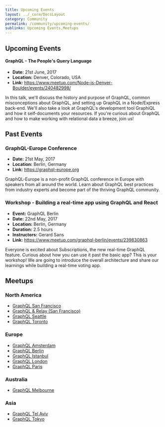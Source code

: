 ```yaml
---
title: Upcoming Events
layout: ../_core/DocsLayout
category: Community
permalink: /community/upcoming-events/
sublinks: Upcoming Events,Meetups
---
```


## Upcoming Events

#### GraphQL - The People's Query Language 

- **Date:** 21st June, 2017
- **Location:** Denver, Colorado, USA
- **Link:** https://www.meetup.com/Node-js-Denver-Boulder/events/240482998/

In this talk, we'll discuss the history and purpose of GraphQL, common misconceptions about GraphQL, and setting up GraphQL in a Node/Express back-end. We'll also take a look at GraphQL's development tool GraphiQL and how it self-documents your resources. If you're curious about GraphQL and how to make working with relational data a breeze, join us! 

## Past Events

### GraphQL-Europe Conference

- **Date:** 21st May, 2017
- **Location:** Berlin, Germany
- **Link:** https://graphql-europe.org

GraphQL-Europe is a non-profit GraphQL conference in Europe with speakers from all around the world. Learn about GraphQL best practices from industry experts and become part of the thriving GraphQL community.

### Workshop - Building a real-time app using GraphQL and React

- **Event:** GraphQL Berlin
- **Date:** 22nd May, 2017
- **Location:** Berlin, Germany
- **Duration:** 2.5 hours
- **Instructors:** Gerard Sans
- **Link:** https://www.meetup.com/graphql-berlin/events/239830863

Everyone is excited about Subscriptions, the new real-time GraphQL feature. Curious about how you can use it past the basic app? This is your workshop! We are going to introduce the overall architecture and share our learnings while building a real-time voting app. 

## Meetups

### North America

- [GraphQL San Francisco](http://www.meetup.com/GraphQL-SF/)
- [GraphQL & Relay (San Francisco)](http://www.meetup.com/graphql/)
- [GraphQL Seattle](https://www.meetup.com/Seattle-GraphQL-Meetup/)
- [GraphQL Toronto](https://www.meetup.com/GraphQL-Toronto/)

### Europe

- [GraphQL Amsterdam](https://www.meetup.com/Amsterdam-GraphQL-Meetup/)
- [GraphQL Berlin](https://www.meetup.com/graphql-berlin/)
- [GraphQL Istanbul](https://www.meetup.com/GraphQL-Istanbul/)
- [GraphQL London](https://www.meetup.com/GraphQL-London)
- [GraphQL Paris](https://www.meetup.com/GraphQL-Paris/)

### Australia

- [GraphQL Melbourne](http://graphql.melbourne/)

### Asia

- [GraphQL Tel Aviv](https://www.meetup.com/GraphQL-TLV/)
- [GraphQL Tokyo](https://www.meetup.com/GraphQL-Tokyo/)
